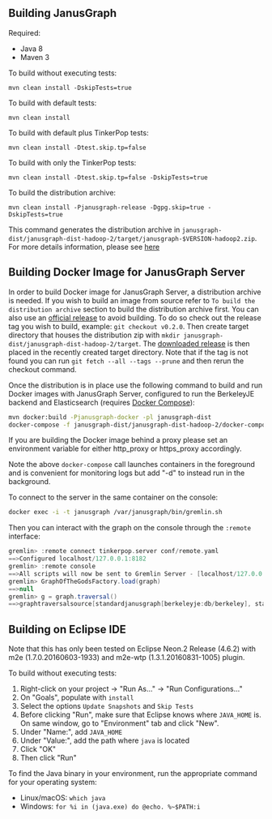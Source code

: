 Building JanusGraph
--------------

Required:

* Java 8
* Maven 3

To build without executing tests:

```
mvn clean install -DskipTests=true
```

To build with default tests:

```
mvn clean install
```

To build with default plus TinkerPop tests:

```
mvn clean install -Dtest.skip.tp=false
```

To build with only the TinkerPop tests:

```
mvn clean install -Dtest.skip.tp=false -DskipTests=true
```

To build the distribution archive:

```
mvn clean install -Pjanusgraph-release -Dgpg.skip=true -DskipTests=true
```
This command generates the distribution archive in `janusgraph-dist/janusgraph-dist-hadoop-2/target/janusgraph-$VERSION-hadoop2.zip`.
For more details information, please see [here](janusgraph-dist/README.md#building-zip-archives)

## Building Docker Image for JanusGraph Server

In order to build Docker image for JanusGraph Server, a
distribution archive is needed. If you wish to build an image from source
refer to `To build the distribution archive` section to build the distribution
archive first. You can also use an [official release](https://github.com/JanusGraph/janusgraph/releases) to avoid building.
To do so check out the release tag you wish to build, example: `git checkout v0.2.0`. Then create target
directory that houses the distribution zip with `mkdir janusgraph-dist/janusgraph-dist-hadoop-2/target`.
The [downloaded release](https://github.com/JanusGraph/janusgraph/releases)
is then placed in the recently created target directory. Note that if the
tag is not found you can run `git fetch --all --tags --prune` and then rerun the checkout command.

Once the distribution is in place use the following command
to build and run Docker images with JanusGraph Server, configured
to run the BerkeleyJE backend and Elasticsearch (requires [Docker Compose](https://docs.docker.com/compose/)):

```bash
mvn docker:build -Pjanusgraph-docker -pl janusgraph-dist
docker-compose -f janusgraph-dist/janusgraph-dist-hadoop-2/docker-compose.yml up
```

If you are building the Docker image behind a proxy please set an environment variable for either http_proxy or https_proxy accordingly.

Note the above `docker-compose` call launches containers in the foreground and is convenient for monitoring logs but add "-d" to instead run in the background.

To connect to the server in the same container on the console:

```bash
docker exec -i -t janusgraph /var/janusgraph/bin/gremlin.sh
```

Then you can interact with the graph on the console through the `:remote` interface:

```groovy
gremlin> :remote connect tinkerpop.server conf/remote.yaml
==>Configured localhost/127.0.0.1:8182
gremlin> :remote console
==>All scripts will now be sent to Gremlin Server - [localhost/127.0.0.1:8182] - type ':remote console' to return to local mode
gremlin> GraphOfTheGodsFactory.load(graph)
==>null
gremlin> g = graph.traversal()
==>graphtraversalsource[standardjanusgraph[berkeleyje:db/berkeley], standard]
```

## Building on Eclipse IDE
Note that this has only been tested on Eclipse Neon.2 Release (4.6.2) with m2e (1.7.0.20160603-1933) and m2e-wtp (1.3.1.20160831-1005) plugin.


To build without executing tests:

1. Right-click on your project -> "Run As..." -> "Run Configurations..."
2. On "Goals", populate with `install`
3. Select the options `Update Snapshots` and `Skip Tests`
4. Before clicking "Run", make sure that Eclipse knows where `JAVA_HOME` is. On same window, go to "Environment" tab and click "New".
5. Under "Name:", add `JAVA_HOME`
6. Under "Value:", add the path where `java` is located
7. Click "OK"
8. Then click "Run"

To find the Java binary in your environment, run the appropriate command for your operating system:
* Linux/macOS: `which java`
* Windows: `for %i in (java.exe) do @echo. %~$PATH:i`

